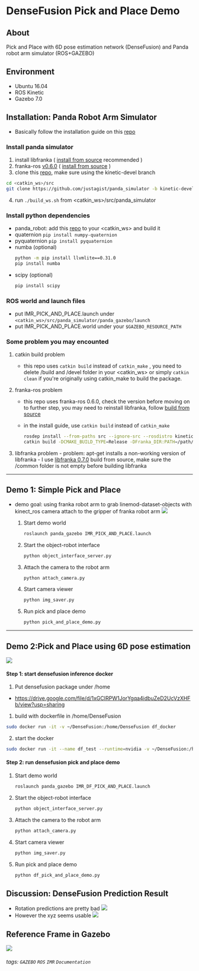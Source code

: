 DenseFusion Pick and Place Demo
===

## About

Pick and Place with 6D pose estimation network (DenseFusion) and Panda robot arm simulator (ROS+GAZEBO)

## Environment
-    Ubuntu 16.04
-    ROS Kinetic
-    Gazebo 7.0
## Installation: Panda Robot Arm Simulator 
-    Basically follow the installation guide on this [repo](https://github.com/justagist/panda_simulator/tree/kinetic-devel)
### Install panda simulator
1.  install libfranka ( [install from source](https://frankaemika.github.io/docs/installation_linux.html#building-from-source) recommended )
2.  franka-ros [v0.6.0]( https://github.com/frankaemika/franka_ros/commit/49e5ac1055e332581b4520a1bd9ac8aaf4580fb1) ( [install from source](https://frankaemika.github.io/docs/installation_linux.html#building-from-source) )
3.  clone this [repo](https://github.com/justagist/panda_simulator/tree/kinetic-devel), make sure using the kinetic-devel branch 
```sh
cd <catkin_ws>/src
git clone https://github.com/justagist/panda_simulator -b kinetic-devel
```
4.  run `./build_ws.sh` from <catkin_ws>/src/panda_simulator
### Install python dependencies

- panda_robot: add this [repo](https://github.com/justagist/panda_robot) to your <catkin_ws> and build it
- quaternion
`pip install numpy-quaternion`
- pyquaternion
`pip install pyquaternion`
- numba (optional)
	```sh
	python -m pip install llvmlite==0.31.0
	pip install numba
	```
- scipy (optional)
    ```sh
    pip install scipy
    ```
### ROS world and launch files
- put IMR_PICK_AND_PLACE.launch under 
`<catkin_ws>/src/panda_simulator/panda_gazebo/launch`
- put IMR_PICK_AND_PLACE.world under your `$GAZEBO_RESOURCE_PATH`
### Some problem you may encounted
1. catkin build problem 
    
    - this repo uses `catkin build` instead of `catkin_make` , you need to delete /build and /devel folder in your <catkin_ws> or simply `catkin clean` if you're originally using catkin_make to build the package.
2. franka-ros problem

    - this repo uses franka-ros 0.6.0, check the version before moving on to further step, you may need to reinstall libfranka, follow [build from source](https://frankaemika.github.io/docs/installation_linux.html#building-the-ros-packages)
    - in the install guide,  use `catkin build` instead of `catkin_make`
        
        ```sh
        rosdep install --from-paths src --ignore-src --rosdistro kinetic -y --skip-keys libfranka
        catkin build -DCMAKE_BUILD_TYPE=Release -DFranka_DIR:PATH=/path/to/libfranka/build
        ```
3. libfranka problem
        - problem: apt-get installs a non-working version of libfranka
        - I use [libfranka 0.7.0](https://github.com/frankaemika/libfranka) build from source, make sure the /common folder is not empty before building libfranka

---
## Demo 1: Simple Pick and Place
- demo goal: using franka robot arm to grab linemod-dataset-objects with kinect_ros camera attach to the gripper of franka robot arm
![](https://i.imgur.com/dWnZgO7.gif)


    1. Start demo world
    	```sh
    	roslaunch panda_gazebo IMR_PICK_AND_PLACE.launch
    	```
    2. Start the object-robot interface
        ```sh
    	python object_interface_server.py
    	```
    3. Attach the camera to the robot arm
		```sh
		python attach_camera.py
        ```
    4. Start camera viewer
        ```sh
        python img_saver.py
        ```   
    5. Run pick and place demo
        ```sh
        python pick_and_place_demo.py
        ```
---   
## Demo 2:Pick and Place using 6D pose estimation
![](https://i.imgur.com/O0RjQBr.gif)

#### Step 1: start densefusion inference docker
1.    Put densefusion package under /home
- https://drive.google.com/file/d/1xGCIRPW1JorYgqa4idbuZeD2UcVzXHFb/view?usp=sharing
1.    build with dockerfile in /home/DenseFusion
```sh
sudo docker run -it -v ~/DenseFusion:/home/DenseFusion df_docker
```
2.    start the docker
```sh
sudo docker run -it --name df_test --runtime=nvidia -v ~/DenseFusion:/home/DenseFusion df_docker
```

    
#### Step 2: run densefusion pick and place demo

1. Start demo world
	```sh
	roslaunch panda_gazebo IMR_DF_PICK_AND_PLACE.launch
	```
2. Start the object-robot interface
	```sh
	python object_interface_server.py
	```
3. Attach the camera to the robot arm
	```sh
	python attach_camera.py
	```
4. Start camera viewer
	```sh
	python img_saver.py
	```   
5. Run pick and place demo
	```sh
	python df_pick_and_place_demo.py
	```
## Discussion: DenseFusion Prediction Result
* Rotation predictions are pretty bad
![](https://i.imgur.com/jDXFHrR.png)
* However the xyz seems  usable
![](https://i.imgur.com/VLJQuU0.png)


## Reference Frame in Gazebo

![](https://i.imgur.com/Bz0AoFG.jpg)

###### tags: `GAZEBO` `ROS` `IMR` `Documentation`
